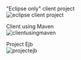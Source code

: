 
"Eclipse only" client project  
![eclipse client project](https://user-images.githubusercontent.com/32627919/35760456-62addd5e-0867-11e8-9342-730f01464f17.png)

Client using Maven  
![clientusingmaven](https://user-images.githubusercontent.com/32627919/35760457-62d1dd3a-0867-11e8-8e32-cc392d133b96.PNG)

Project Ejb  
![projectejb](https://user-images.githubusercontent.com/32627919/35760481-8e511fde-0867-11e8-90f3-e871052f3b9c.PNG)
